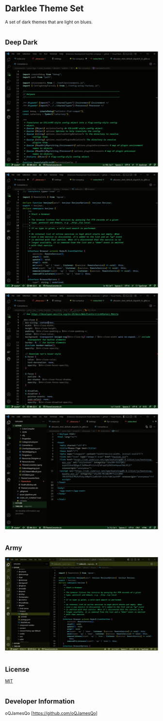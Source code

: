 # Darklee Theme Set
A set of dark themes that are light on blues. 
<br><br>
## Deep Dark
![JS files](./images/js-screen.png)<br><br>
![TS files](./images/ts-screen.png)<br><br>
![SCSS files](./images/scss-screen.png)<br><br>
![HTML files](./images/html-screen.png)<br><br>
## Army
![TS files](./images/ts-screen-army.png)<br><br>
## License
[MIT](./LICENSE)
<br><br>
## Developer Information
oQJamesQo [https://github.com/oQJamesQo]

